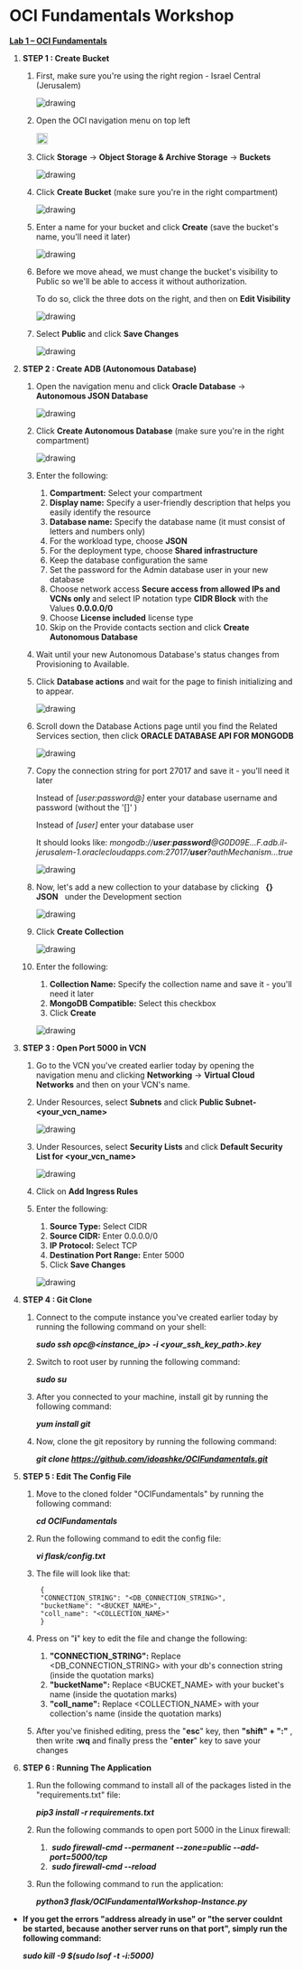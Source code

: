 # OCI Fundamentals Workshop


<ins>**Lab 1 – OCI Fundamentals** </ins>

1. **STEP 1 : Create Bucket**

   1. First, make sure you're using the right region - Israel Central (Jerusalem)

      ![drawing](./SS/step1/region.png)
      <!-- <img src="./SS/region.png" alt="drawing" width="2000" height="20"/> -->
   2. Open the OCI navigation menu on top left &nbsp; 

        <img src="./SS/step1/nav_bar_logo.png" alt="drawing" width="20"  display="inline-block" />

   3. Click **Storage** &rarr; **Object Storage & Archive Storage** &rarr; **Buckets**

        ![drawing](./SS/step1/nav_bar_buckets.png)

   4. Click **Create Bucket** (make sure you're in the right compartment)

        ![drawing](./SS/step1/create_bucket_button.png)

   5. Enter a name for your bucket and click **Create**
   (save the bucket's name, you'll need it later)

        ![drawing](./SS/step1/create_new_bucket.png)

   6. Before we move ahead, we must change the bucket's visibility to Public so we'll be able to access it without authorization.

        To do so, click the three dots on the right, and then on **Edit Visibility**

        ![drawing](./SS/step1/edit_bucket_visibility_button.png)

   7. Select **Public** and click **Save Changes**

        ![drawing](./SS/step1/change_bucket_visibility.png)

   
2. **STEP 2 : Create ADB (Autonomous Database)**

   1. Open the navigation menu and click **Oracle Database** &rarr; **Autonomous JSON Database** 

        ![drawing](./SS/step2/nav_bar_adb.png)

   2. Click **Create Autonomous Database** (make sure you're in the right compartment)

        ![drawing](./SS/step2/create_adb_button.png)

   3. Enter the following:
        
        1. **Compartment:** Select your compartment
        2. **Display name:** Specify a user-friendly description that helps you easily identify the resource
        3. **Database name:** Specify the database name (it must consist of letters and numbers only)
        4. For the workload type, choose **JSON**
        5. For the deployment type, choose **Shared infrastructure**
        6. Keep the database configuration the same
        7. Set the password for the Admin database user in your new database
        8. Choose network access **Secure access from allowed IPs and VCNs only** and select IP notation type **CIDR Block** with the Values **0.0.0.0/0**
        9. Choose **License included** license type
        10. Skip on the Provide contacts section and click **Create Autonomous Database**

    4. Wait until your new Autonomous Database's status changes from Provisioning to Available.

    5. Click **Database actions** and wait for the page to finish initializing and to appear.

        ![drawing](./SS/step2/db_actions_button.png)

    6. Scroll down the Database Actions page until you find the Related Services section, then click **ORACLE DATABASE API FOR MONGODB**

        ![drawing](./SS/step2/mongodb_api_button.png)

    7. Copy the connection string for port 27017 and save it - you'll need it later

       Instead of *[user:password@]* enter your database username and password (without the '[]' ) 

       Instead of *[user]* enter your database user

       It should looks like: *mongodb://**user**:**password**@G0D09E...F.adb.il-jerusalem-1.oraclecloudapps.com:27017/**user**?authMechanism...true*

        ![drawing](./SS/step2/connection_string.png)

    8. Now, let's add a new collection to your database by clicking &nbsp; **{} JSON** &nbsp; under the Development section

        ![drawing](./SS/step2/open_json_db.png)

    8. Click **Create Collection**

        ![drawing](./SS/step2/create_new_collection.png)

    8. Enter the following:
        
        1. **Collection Name:** Specify the collection name and save it - you'll need it later
        2. **MongoDB Compatible:** Select this checkbox
        3. Click **Create**

        ![drawing](./SS/step2/new_collection_window.png)


3. **STEP 3 : Open Port 5000 in VCN**

   1. Go to the VCN you've created earlier today by opening the navigation menu and clicking **Networking** &rarr; **Virtual Cloud Networks** and then on your VCN's name.

   2. Under Resources, select **Subnets** and click **Public Subnet-<your_vcn_name>**

        ![drawing](./SS/step3/vcn_public_subnet.png)
    
   3. Under Resources, select **Security Lists** and click **Default Security List for <your_vcn_name>**

        ![drawing](./SS/step3/public_security_list.png)

    4. Click on **Add Ingress Rules**

    5. Enter the following:
        
        1. **Source Type:** Select CIDR
        2. **Source CIDR:** Enter 0.0.0.0/0
        3. **IP Protocol:** Select TCP
        4. **Destination Port Range:** Enter 5000
        5. Click **Save Changes**

        ![drawing](./SS/step3/open_port_5000.png)


4. **STEP 4 : Git Clone**
   1. Connect to the compute instance you've created earlier today by running the following command on your shell:
    
        ***sudo ssh opc@<instance_ip> -i <your_ssh_key_path>.key***
    
   2. Switch to root user by running the following command:    

        ***sudo su***

   3. After you connected to your machine, install git by running the following command:    

        ***yum install git***

   4. Now, clone the git repository by running the following command:    

        ***git clone https://github.com/idoashke/OCIFundamentals.git***


5. **STEP 5 : Edit The Config File**

    1. Move to the cloned folder "OCIFundamentals" by running the following command:    

        ***cd OCIFundamentals***

    2. Run the following command to edit the config file:

        ***vi flask/config.txt***

    3. The file will look like that:

            {
            "CONNECTION_STRING": "<DB_CONNECTION_STRING>",
            "bucketName": "<BUCKET_NAME>",
            "coll_name": "<COLLECTION_NAME>"
            }

    4. Press on "**i**" key to edit the file and change the following:
        
        1. **"CONNECTION_STRING":** Replace <DB_CONNECTION_STRING> with your db's connection string (inside the quotation marks)
        2. **"bucketName":** Replace <BUCKET_NAME> with your bucket's name (inside the quotation marks)
        3. **"coll_name":** Replace <COLLECTION_NAME> with your collection's name (inside the quotation marks)

    5. After you've finished editing, press the "**esc**" key, then **"shift" + ":"** , then write **:wq** and finally press the "**enter**" key to save your changes


6. **STEP 6 : Running The Application**

    1. Run the following command to install all of the packages listed in the "requirements.txt" file:

        ***pip3 install -r requirements.txt***

    2. Run the following commands to open port 5000 in the Linux firewall:

        1. &nbsp;***sudo firewall-cmd --permanent --zone=public --add-port=5000/tcp***
        2. &nbsp;***sudo firewall-cmd --reload***

    3. Run the following command to run the application:

        ***python3 flask/OCIFundamentalWorkshop-Instance.py***


* **If you get the errors "address already in use" or "the server couldnt be started, because another server runs on that port", simply run the following command:**

    ***sudo kill -9 $(sudo lsof -t -i:5000)***




